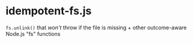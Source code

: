 # idempotent-fs.js
`fs.unlink()` that _won't_ throw if the file is missing + other outcome-aware Node.js "fs" functions
